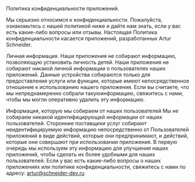 Политика конфиденциальности приложений.

Мы серьезно относимся к конфиденциальности. 
Пожалуйста, ознакомьтесь с нашей политикой ниже и дайте нам знать, если у вас есть какие-либо вопросы или отзывы. 
Настоящая Политика конфиденциальности касается приложений, разработанных Artur Schneider.

Личная информация.
Наши приложения не собирают информацию, позволяющую установить личность детей. 
Наши приложения не собирают никакой личной информации о пользователях наших приложений.
Данные устройства собираются только для предоставления услуги или функции, которые имеют непосредственное отношение к использованию нашего приложения. 
Если вы считаете, что мы непреднамеренно собрали такую ​​информацию, свяжитесь с нами, чтобы мы могли оперативно удалить эту информацию.

Информация, которую мы собираем от наших пользователей Мы не собираем никакой идентифицирующей информации от наших пользователей. 
Сторонние поставщики услуг собирают неидентифицируемую информацию непосредственно от Пользователей приложений в виде действий, которые они предпринимают, и действий, которые они совершают при использовании приложения. 
В первую очередь мы используем эту информацию для улучшения наших приложений, чтобы сделать их более удобными для наших пользователей. 
Если у вас есть какие-либо вопросы о наших приложениях или политике конфиденциальности, свяжитесь с нами по адресу: artur@schneider-dev.ru
